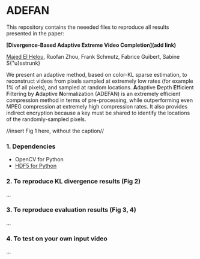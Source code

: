 # ADEFAN

This repository contains the neeeded files to reproduce all results presented in the paper:

**[Divergence-Based Adaptive Extreme Video Completion](add link)**

[Majed El Helou](http://majedelhelou.github.io), Ruofan Zhou, Frank Schmutz, Fabrice Guibert, Sabine S{\"u}sstrunk}


We present an adaptive method, based on color-KL sparse estimation, to reconstruct videos from pixels sampled at extremely low rates (for example 1% of all pixels), and sampled at random locations. **A**daptive **D**epth **E**fficient **F**iltering by **A**daptive **N**ormalization (ADEFAN) is an extremely efficient compression method in terms of pre-processing, while outperforming even MPEG compression at extremely high compression rates. It also provides indirect encryption because a key must be shared to identify the locations of the randomly-sampled pixels.

//insert Fig 1 here, without the caption//


### 1. Dependencies
* OpenCV for Python
* [HDF5 for Python](http://www.h5py.org/)


### 2. To reproduce KL divergence results (Fig 2)
...


### 3. To reproduce evaluation results (Fig 3, 4)
...


### 4. To test on your own input video
...

